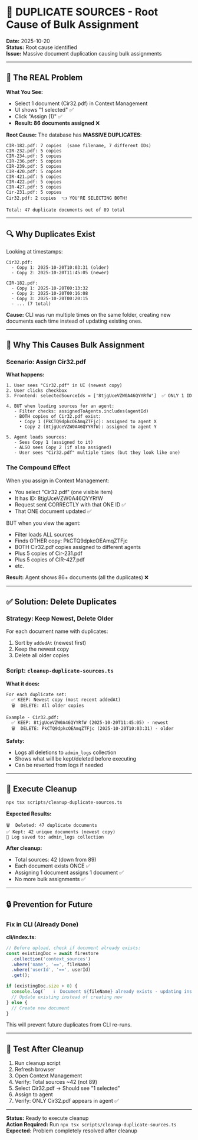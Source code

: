 # 🚨 DUPLICATE SOURCES - Root Cause of Bulk Assignment

**Date:** 2025-10-20  
**Status:** Root cause identified  
**Issue:** Massive document duplication causing bulk assignments

---

## 🎯 The REAL Problem

**What You See:**
- Select 1 document (Cir32.pdf) in Context Management
- UI shows "1 selected" ✅
- Click "Assign (1)" ✅
- **Result: 86 documents assigned** ❌

**Root Cause:**
The database has **MASSIVE DUPLICATES**:

```
CIR-182.pdf: 7 copies  (same filename, 7 different IDs)
CIR-232.pdf: 5 copies
CIR-234.pdf: 5 copies
CIR-236.pdf: 5 copies
CIR-239.pdf: 5 copies
CIR-420.pdf: 5 copies
CIR-421.pdf: 5 copies
CIR-422.pdf: 5 copies
CIR-427.pdf: 5 copies
Cir-231.pdf: 5 copies
Cir32.pdf: 2 copies  👈 YOU'RE SELECTING BOTH!

Total: 47 duplicate documents out of 89 total
```

---

## 🔍 Why Duplicates Exist

Looking at timestamps:
```
Cir32.pdf:
  - Copy 1: 2025-10-20T10:03:31 (older)
  - Copy 2: 2025-10-20T11:45:05 (newer)

CIR-182.pdf:
  - Copy 1: 2025-10-20T00:13:32
  - Copy 2: 2025-10-20T00:16:08
  - Copy 3: 2025-10-20T00:20:15
  - ... (7 total)
```

**Cause:** CLI was run multiple times on the same folder, creating new documents each time instead of updating existing ones.

---

## 🎯 Why This Causes Bulk Assignment

### Scenario: Assign Cir32.pdf

**What happens:**
```
1. User sees "Cir32.pdf" in UI (newest copy)
2. User clicks checkbox
3. Frontend: selectedSourceIds = ['8tjgUceVZW0A46QYYRfW']  ✅ ONLY 1 ID

4. BUT when loading sources for an agent:
   - Filter checks: assignedToAgents.includes(agentId)
   - BOTH copies of Cir32.pdf exist:
     • Copy 1 (PkCTQ9dpkcOEAmqZTFjc): assigned to agent X
     • Copy 2 (8tjgUceVZW0A46QYYRfW): assigned to agent Y
   
5. Agent loads sources:
   - Sees Copy 1 (assigned to it)
   - ALSO sees Copy 2 (if also assigned)
   - User sees "Cir32.pdf" multiple times (but they look like one)
```

### The Compound Effect

When you assign in Context Management:
- You select "Cir32.pdf" (one visible item)
- It has ID: 8tjgUceVZW0A46QYYRfW
- Request sent CORRECTLY with that ONE ID ✅
- That ONE document updated ✅

BUT when you view the agent:
- Filter loads ALL sources
- Finds OTHER copy: PkCTQ9dpkcOEAmqZTFjc
- BOTH Cir32.pdf copies assigned to different agents
- Plus 5 copies of Cir-231.pdf
- Plus 5 copies of CIR-427.pdf
- etc.

**Result:** Agent shows 86+ documents (all the duplicates) ❌

---

## ✅ Solution: Delete Duplicates

### Strategy: Keep Newest, Delete Older

For each document name with duplicates:
1. Sort by `addedAt` (newest first)
2. Keep the newest copy
3. Delete all older copies

### Script: `cleanup-duplicate-sources.ts`

**What it does:**
```
For each duplicate set:
  ✅ KEEP: Newest copy (most recent addedAt)
  🗑️  DELETE: All older copies

Example - Cir32.pdf:
  ✅ KEEP: 8tjgUceVZW0A46QYYRfW (2025-10-20T11:45:05) - newest
  🗑️  DELETE: PkCTQ9dpkcOEAmqZTFjc (2025-10-20T10:03:31) - older
```

**Safety:**
- Logs all deletions to `admin_logs` collection
- Shows what will be kept/deleted before executing
- Can be reverted from logs if needed

---

## 🧪 Execute Cleanup

```bash
npx tsx scripts/cleanup-duplicate-sources.ts
```

**Expected Results:**
```
🗑️  Deleted: 47 duplicate documents
✅ Kept: 42 unique documents (newest copy)
📝 Log saved to: admin_logs collection
```

**After cleanup:**
- Total sources: 42 (down from 89)
- Each document exists ONCE ✅
- Assigning 1 document assigns 1 document ✅
- No more bulk assignments ✅

---

## 🔒 Prevention for Future

### Fix in CLI (Already Done)

**cli/index.ts:**
```typescript
// Before upload, check if document already exists:
const existingDoc = await firestore
  .collection('context_sources')
  .where('name', '==', fileName)
  .where('userId', '==', userId)
  .get();

if (existingDoc.size > 0) {
  console.log(`   ℹ️  Document ${fileName} already exists - updating instead of creating new`);
  // Update existing instead of creating new
} else {
  // Create new document
}
```

This will prevent future duplicates from CLI re-runs.

---

## 🎯 Test After Cleanup

1. Run cleanup script
2. Refresh browser
3. Open Context Management
4. Verify: Total sources ~42 (not 89)
5. Select Cir32.pdf → Should see "1 selected"
6. Assign to agent
7. Verify: ONLY Cir32.pdf appears in agent ✅

---

**Status:** Ready to execute cleanup  
**Action Required:** Run `npx tsx scripts/cleanup-duplicate-sources.ts`  
**Expected:** Problem completely resolved after cleanup












